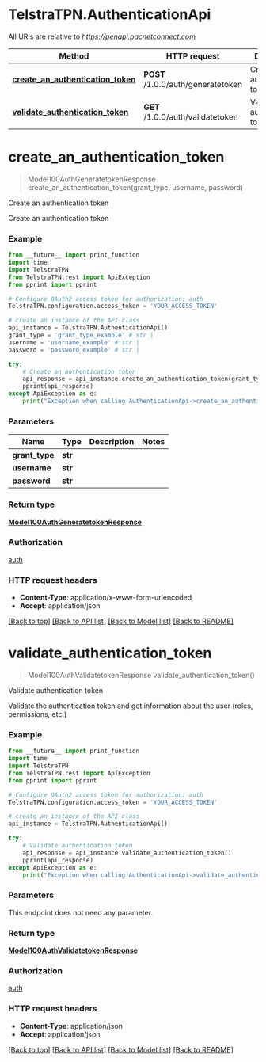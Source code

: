 # TelstraTPN.AuthenticationApi

All URIs are relative to *https://penapi.pacnetconnect.com*

Method | HTTP request | Description
------------- | ------------- | -------------
[**create_an_authentication_token**](AuthenticationApi.md#create_an_authentication_token) | **POST** /1.0.0/auth/generatetoken | Create an authentication token
[**validate_authentication_token**](AuthenticationApi.md#validate_authentication_token) | **GET** /1.0.0/auth/validatetoken | Validate authentication token


# **create_an_authentication_token**
> Model100AuthGeneratetokenResponse create_an_authentication_token(grant_type, username, password)

Create an authentication token

Create an authentication token

### Example 
```python
from __future__ import print_function
import time
import TelstraTPN
from TelstraTPN.rest import ApiException
from pprint import pprint

# Configure OAuth2 access token for authorization: auth
TelstraTPN.configuration.access_token = 'YOUR_ACCESS_TOKEN'

# create an instance of the API class
api_instance = TelstraTPN.AuthenticationApi()
grant_type = 'grant_type_example' # str | 
username = 'username_example' # str | 
password = 'password_example' # str | 

try: 
    # Create an authentication token
    api_response = api_instance.create_an_authentication_token(grant_type, username, password)
    pprint(api_response)
except ApiException as e:
    print("Exception when calling AuthenticationApi->create_an_authentication_token: %s\n" % e)
```

### Parameters

Name | Type | Description  | Notes
------------- | ------------- | ------------- | -------------
 **grant_type** | **str**|  | 
 **username** | **str**|  | 
 **password** | **str**|  | 

### Return type

[**Model100AuthGeneratetokenResponse**](Model100AuthGeneratetokenResponse.md)

### Authorization

[auth](../README.md#auth)

### HTTP request headers

 - **Content-Type**: application/x-www-form-urlencoded
 - **Accept**: application/json

[[Back to top]](#) [[Back to API list]](../README.md#documentation-for-api-endpoints) [[Back to Model list]](../README.md#documentation-for-models) [[Back to README]](../README.md)

# **validate_authentication_token**
> Model100AuthValidatetokenResponse validate_authentication_token()

Validate authentication token

Validate the authentication token and get information about the user (roles, permissions, etc.)

### Example 
```python
from __future__ import print_function
import time
import TelstraTPN
from TelstraTPN.rest import ApiException
from pprint import pprint

# Configure OAuth2 access token for authorization: auth
TelstraTPN.configuration.access_token = 'YOUR_ACCESS_TOKEN'

# create an instance of the API class
api_instance = TelstraTPN.AuthenticationApi()

try: 
    # Validate authentication token
    api_response = api_instance.validate_authentication_token()
    pprint(api_response)
except ApiException as e:
    print("Exception when calling AuthenticationApi->validate_authentication_token: %s\n" % e)
```

### Parameters
This endpoint does not need any parameter.

### Return type

[**Model100AuthValidatetokenResponse**](Model100AuthValidatetokenResponse.md)

### Authorization

[auth](../README.md#auth)

### HTTP request headers

 - **Content-Type**: application/json
 - **Accept**: application/json

[[Back to top]](#) [[Back to API list]](../README.md#documentation-for-api-endpoints) [[Back to Model list]](../README.md#documentation-for-models) [[Back to README]](../README.md)

